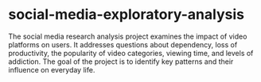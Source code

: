 # social-media-exploratory-analysis
The social media research analysis project examines the impact of video platforms on users. It addresses questions about dependency, loss of productivity, the popularity of video categories, viewing time, and levels of addiction. The goal of the project is to identify key patterns and their influence on everyday life.
